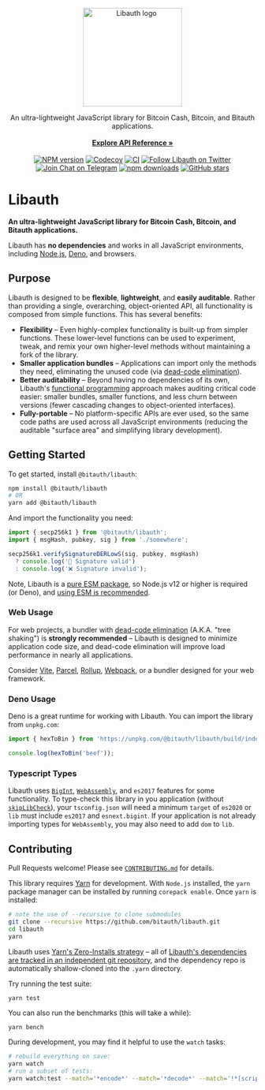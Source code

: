 <p align="center">
  <a href="https://libauth.org/">
    <img src="https://libauth.org/assets/libauth.svg" alt="Libauth logo" width="200">
  </a>
</p>

<p align="center">
  An ultra-lightweight JavaScript library for Bitcoin Cash, Bitcoin, and Bitauth
  applications.
  <br />
  <br />
  <a href="https://libauth.org/"><strong>Explore API Reference »</strong></a>
  <br />
  <br />
  <a href="https://www.npmjs.com/package/@bitauth/libauth"><img src="https://img.shields.io/npm/v/@bitauth/libauth.svg" alt="NPM version" /></a>
  <a href="https://codecov.io/gh/bitauth/libauth"><img src="https://img.shields.io/codecov/c/github/bitauth/libauth/master.svg" alt="Codecov" /></a>
  <a href="https://github.com/bitauth/libauth/actions/workflows/ci.yml"><img src="https://img.shields.io/github/actions/workflow/status/bitauth/libauth/ci.yml?branch=master" alt="CI" /></a>
  <a href="https://twitter.com/libauth"><img alt="Follow Libauth on Twitter" src="https://img.shields.io/badge/follow-@libauth-1DA1F2?logo=twitter"></a>
  <a href="https://t.me/libauth_dev"><img alt="Join Chat on Telegram" src="https://img.shields.io/badge/chat-Libauth%20Devs-0088CC?logo=telegram"></a>
  <a href="https://www.npmjs.com/package/@bitauth/libauth"><img alt="npm downloads" src="https://img.shields.io/npm/dm/@bitauth/libauth"></a>
  <a href="https://github.com/bitauth/libauth"><img src="https://img.shields.io/github/stars/bitauth/libauth.svg?style=social&logo=github&label=Stars" alt="GitHub stars" /></a>
</p>

# Libauth

**An ultra-lightweight JavaScript library for Bitcoin Cash, Bitcoin, and Bitauth applications.**

Libauth has **no dependencies** and works in all JavaScript environments, including [Node.js](https://nodejs.org/), [Deno](https://deno.land/), and browsers.

## Purpose

Libauth is designed to be **flexible**, **lightweight**, and **easily auditable**. Rather than providing a single, overarching, object-oriented API, all functionality is composed from simple functions. This has several benefits:

- **Flexibility** – Even highly-complex functionality is built-up from simpler functions. These lower-level functions can be used to experiment, tweak, and remix your own higher-level methods without maintaining a fork of the library.
- **Smaller application bundles** – Applications can import only the methods they need, eliminating the unused code (via [dead-code elimination](https://rollupjs.org/guide/en/#tree-shaking)).
- **Better auditability** – Beyond having no dependencies of its own, Libauth's [functional programming](https://en.wikipedia.org/wiki/Functional_programming) approach makes auditing critical code easier: smaller bundles, smaller functions, and less churn between versions (fewer cascading changes to object-oriented interfaces).
- **Fully-portable** – No platform-specific APIs are ever used, so the same code paths are used across all JavaScript environments (reducing the auditable "surface area" and simplifying library development).

## Getting Started

To get started, install `@bitauth/libauth`:

```sh
npm install @bitauth/libauth
# OR
yarn add @bitauth/libauth
```

And import the functionality you need:

```typescript
import { secp256k1 } from '@bitauth/libauth';
import { msgHash, pubkey, sig } from './somewhere';

secp256k1.verifySignatureDERLowS(sig, pubkey, msgHash)
  ? console.log('🚀 Signature valid')
  : console.log('❌ Signature invalid');
```

Note, Libauth is a [pure ESM package](https://gist.github.com/sindresorhus/a39789f98801d908bbc7ff3ecc99d99c), so Node.js v12 or higher is required (or Deno), and [using ESM is recommended](https://gist.github.com/sindresorhus/a39789f98801d908bbc7ff3ecc99d99c#how-can-i-move-my-commonjs-project-to-esm).

### Web Usage

For web projects, a bundler with [dead-code elimination](https://rollupjs.org/guide/en/#tree-shaking) (A.K.A. "tree shaking") is **strongly recommended** – Libauth is designed to minimize application code size, and dead-code elimination will improve load performance in nearly all applications.

Consider [Vite](https://vitejs.dev/), [Parcel](https://parceljs.org/), [Rollup](https://rollupjs.org/), [Webpack](https://webpack.js.org/), or a bundler designed for your web framework.

### Deno Usage

Deno is a great runtime for working with Libauth. You can import the library from `unpkg.com`:

```ts
import { hexToBin } from 'https://unpkg.com/@bitauth/libauth/build/index.js';

console.log(hexToBin('beef'));
```

### Typescript Types

Libauth uses [`BigInt`](https://developer.mozilla.org/en-US/docs/Web/JavaScript/Reference/Global_Objects/BigInt), [`WebAssembly`](https://developer.mozilla.org/en-US/docs/WebAssembly), and `es2017` features for some functionality. To type-check this library in you application (without [`skipLibCheck`](https://www.typescriptlang.org/tsconfig#skipLibCheck)), your `tsconfig.json` will need a minimum `target` of `es2020` or `lib` must include `es2017` and `esnext.bigint`. If your application is not already importing types for `WebAssembly`, you may also need to add `dom` to `lib`.

## Contributing

Pull Requests welcome! Please see [`CONTRIBUTING.md`](.github/CONTRIBUTING.md) for details.

This library requires [Yarn](https://yarnpkg.com/) for development. With `Node.js` installed, the `yarn` package manager can be installed by running `corepack enable`. Once `yarn` is installed:

```sh
# note the use of --recursive to clone submodules
git clone --recursive https://github.com/bitauth/libauth.git
cd libauth
yarn
```

Libauth uses [Yarn's Zero-Installs strategy](https://yarnpkg.com/features/zero-installs) – all of [Libauth's dependencies are tracked in an independent git repository](https://github.com/bitauth/libauth-dependencies), and the dependency repo is automatically shallow-cloned into the `.yarn` directory.

Try running the test suite:

```
yarn test
```

You can also run the benchmarks (this will take a while):

```sh
yarn bench
```

During development, you may find it helpful to use the `watch` tasks:

```sh
# rebuild everything on save:
yarn watch
# run a subset of tests:
yarn watch:test --match='*encode*' --match='*decode*' --match='!*[script_tests]*' --match='!*[vmb_tests]*'
```
